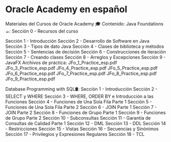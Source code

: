 # Oracle Academy en español
Materiales del Cursos de Oracle Academy 🎓
Contenido:
Java Foundations☕︎:
    Sección 0 - Recursos del curso
    
Sección 1 - Introducción
    Sección 2 - Desarrollo de Software en Java
    Sección 3 - Tipos de dato Java
    Sección 4 - Clases de biblioteca y métodos
    Sección 5 - Sentencias de decisión
    Sección 6 - Construcciones de iteración
    Sección 7 - Creando clases
    Sección 8 - Arreglos y Excepciones
    Sección 9 - JavaFX
  Archivos de práctica:
    JFo_1_Practice_esp.pdf
    JFo_3_Practice_esp.pdf
    JFo_4_Practice_esp.pdf
    JFo_5_Practice_esp.pdf
    JFo_6_Practice_esp.pdf
    JFo_7_Practice_esp.pdf
    JFo_8_Practice_esp.pdf
    JFo_9_Practice_esp.pdf

Database Programming with SQL🛢:
Sección 1 - Introducción
Sección 2 - SELECT y WHERE
Sección 3 - WHERE, ORDER BY e Introducción a las Funciones
Sección 4 - Funciones de Una Sola Fila Parte 1
Sección 5 - Funciones de Una Sola Fila Parte 2
Sección 6 - JOIN Parte 1
Sección 7 - JOIN Parte 2
Sección 8 - Funciones de Grupo Parte 1
Sección 9 - Funciones de Grupo Parte 2
Sección 10 - Subconsultas
Sección 11 - Garantía de Consultas de Calidad Parte 1
Sección 12 - DML
Sección 13 - DDL
Sección 14 - Restricciones
Sección 15 - Vistas
Sección 16 - Secuencias y Sinónimos
Sección 17 - Privilegios y Expresiones Regulares
Sección 18 - TCL
